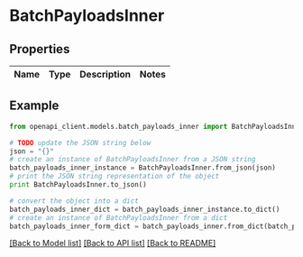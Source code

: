 # BatchPayloadsInner


## Properties
Name | Type | Description | Notes
------------ | ------------- | ------------- | -------------

## Example

```python
from openapi_client.models.batch_payloads_inner import BatchPayloadsInner

# TODO update the JSON string below
json = "{}"
# create an instance of BatchPayloadsInner from a JSON string
batch_payloads_inner_instance = BatchPayloadsInner.from_json(json)
# print the JSON string representation of the object
print BatchPayloadsInner.to_json()

# convert the object into a dict
batch_payloads_inner_dict = batch_payloads_inner_instance.to_dict()
# create an instance of BatchPayloadsInner from a dict
batch_payloads_inner_form_dict = batch_payloads_inner.from_dict(batch_payloads_inner_dict)
```
[[Back to Model list]](../README.md#documentation-for-models) [[Back to API list]](../README.md#documentation-for-api-endpoints) [[Back to README]](../README.md)


